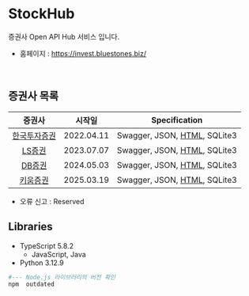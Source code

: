 # StockHub
증권사 Open API Hub 서비스 입니다.

- 홈페이지 : https://invest.bluestones.biz/

​    

## 증권사 목록


|                   증권사                    |    시작일     |              Specification               |
| :--------------------------------------: | :--------: | :--------------------------------------: |
| [한국투자증권](https://apiportal.koreainvestment.com/intro) | 2022.04.11 | Swagger, JSON, [HTML](https://invest.bluestones.biz/cms/tradeStocks?action=openapi_spec&type=html), SQLite3 |
| [LS증권](https://openapi.ls-sec.co.kr/intro) | 2023.07.07 | Swagger, JSON, [HTML](https://invest.bluestones.biz/cms/tradeStocks?action=openapi_spec&type=html), SQLite3 |
| [DB증권](https://openapi.dbsec.co.kr/apiservice) | 2024.05.03 | Swagger, JSON, [HTML](https://invest.bluestones.biz/cms/tradeStocks?action=openapi_spec&type=html), SQLite3 |
|   [키움증권](https://openapi.kiwoom.com/)    | 2025.03.19 | Swagger, JSON, [HTML](https://invest.bluestones.biz/cms/tradeStocks?action=openapi_spec&type=html), SQLite3 |

- 오류 신고 : Reserved


  

## Libraries

- TypeScript 5.8.2
  - JavaScript, Java
- Python 3.12.9

```bash
#--- Node.js 라이브러리의 버전 확인
npm  outdated 
```
